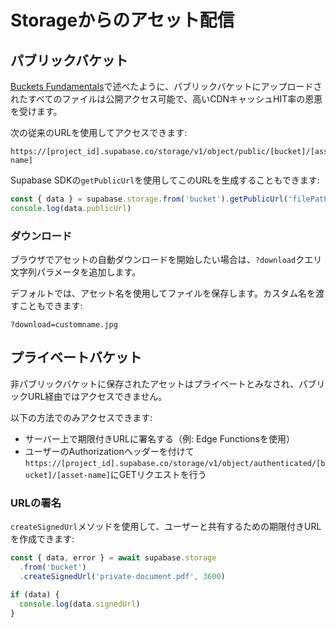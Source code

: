 # Storageからのアセット配信

## パブリックバケット

[Buckets Fundamentals](/docs/guides/storage/buckets/fundamentals)で述べたように、パブリックバケットにアップロードされたすべてのファイルは公開アクセス可能で、高いCDNキャッシュHIT率の恩恵を受けます。

次の従来のURLを使用してアクセスできます:
```
https://[project_id].supabase.co/storage/v1/object/public/[bucket]/[asset-name]
```

Supabase SDKの`getPublicUrl`を使用してこのURLを生成することもできます:

```javascript
const { data } = supabase.storage.from('bucket').getPublicUrl('filePath.jpg')
console.log(data.publicUrl)
```

### ダウンロード

ブラウザでアセットの自動ダウンロードを開始したい場合は、`?download`クエリ文字列パラメータを追加します。

デフォルトでは、アセット名を使用してファイルを保存します。カスタム名を渡すこともできます:
```
?download=customname.jpg
```

## プライベートバケット

非パブリックバケットに保存されたアセットはプライベートとみなされ、パブリックURL経由ではアクセスできません。

以下の方法でのみアクセスできます:
- サーバー上で期限付きURLに署名する（例: Edge Functionsを使用）
- ユーザーのAuthorizationヘッダーを付けて`https://[project_id].supabase.co/storage/v1/object/authenticated/[bucket]/[asset-name]`にGETリクエストを行う

### URLの署名

`createSignedUrl`メソッドを使用して、ユーザーと共有するための期限付きURLを作成できます:

```javascript
const { data, error } = await supabase.storage
  .from('bucket')
  .createSignedUrl('private-document.pdf', 3600)

if (data) {
  console.log(data.signedUrl)
}
```
